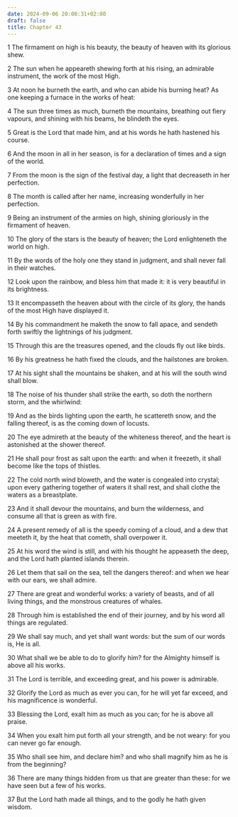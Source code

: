 ```yaml
---
date: 2024-09-06 20:00:31+02:00
draft: false
title: Chapter 43
---
```




1 The firmament on high is his beauty, the beauty of heaven with its glorious shew.

2 The sun when he appeareth shewing forth at his rising, an admirable instrument, the work of the most High.

3 At noon he burneth the earth, and who can abide his burning heat? As one keeping a furnace in the works of heat:

4 The sun three times as much, burneth the mountains, breathing out fiery vapours, and shining with his beams, he blindeth the eyes.

5 Great is the Lord that made him, and at his words he hath hastened his course.

6 And the moon in all in her season, is for a declaration of times and a sign of the world.

7 From the moon is the sign of the festival day, a light that decreaseth in her perfection.

8 The month is called after her name, increasing wonderfully in her perfection.

9 Being an instrument of the armies on high, shining gloriously in the firmament of heaven.

10 The glory of the stars is the beauty of heaven; the Lord enlighteneth the world on high.

11 By the words of the holy one they stand in judgment, and shall never fall in their watches.

12 Look upon the rainbow, and bless him that made it: it is very beautiful in its brightness.

13 It encompasseth the heaven about with the circle of its glory, the hands of the most High have displayed it.

14 By his commandment he maketh the snow to fall apace, and sendeth forth swiftly the lightnings of his judgment.

15 Through this are the treasures opened, and the clouds fly out like birds.

16 By his greatness he hath fixed the clouds, and the hailstones are broken.

17 At his sight shall the mountains be shaken, and at his will the south wind shall blow.

18 The noise of his thunder shall strike the earth, so doth the northern storm, and the whirlwind:

19 And as the birds lighting upon the earth, he scattereth snow, and the falling thereof, is as the coming down of locusts.

20 The eye admireth at the beauty of the whiteness thereof, and the heart is astonished at the shower thereof.

21 He shall pour frost as salt upon the earth: and when it freezeth, it shall become like the tops of thistles.

22 The cold north wind bloweth, and the water is congealed into crystal; upon every gathering together of waters it shall rest, and shall clothe the waters as a breastplate.

23 And it shall devour the mountains, and burn the wilderness, and consume all that is green as with fire.

24 A present remedy of all is the speedy coming of a cloud, and a dew that meeteth it, by the heat that cometh, shall overpower it.

25 At his word the wind is still, and with his thought he appeaseth the deep, and the Lord hath planted islands therein.

26 Let them that sail on the sea, tell the dangers thereof: and when we hear with our ears, we shall admire.

27 There are great and wonderful works: a variety of beasts, and of all living things, and the monstrous creatures of whales.

28 Through him is established the end of their journey, and by his word all things are regulated.

29 We shall say much, and yet shall want words: but the sum of our words is, He is all.

30 What shall we be able to do to glorify him? for the Almighty himself is above all his works.

31 The Lord is terrible, and exceeding great, and his power is admirable.

32 Glorify the Lord as much as ever you can, for he will yet far exceed, and his magnificence is wonderful.

33 Blessing the Lord, exalt him as much as you can; for he is above all praise.

34 When you exalt him put forth all your strength, and be not weary: for you can never go far enough.

35 Who shall see him, and declare him? and who shall magnify him as he is from the beginning?

36 There are many things hidden from us that are greater than these: for we have seen but a few of his works.

37 But the Lord hath made all things, and to the godly he hath given wisdom.

